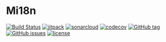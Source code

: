 # Mi18n
[![Build Status](https://travis-ci.com/redsarow/Mi18n.svg?branch=master)](https://travis-ci.com/redsarow/Mi18n)
[![jitpack](https://jitpack.io/v/redsarow/Mi18n.svg)](https://jitpack.io/#redsarow/Mi18n)
[![sonarcloud](https://sonarcloud.io/api/project_badges/measure?project=fr.redsarow%3AMi18n&metric=alert_status)](https://sonarcloud.io/dashboard?id=fr.redsarow%3AMi18n)
[![codecov](https://codecov.io/gh/redsarow/Mi18n/branch/master/graph/badge.svg)](https://codecov.io/gh/redsarow/Mi18n)
[![GitHub tag](https://img.shields.io/github/tag/redsarow/Mi18n.svg)](https://github.com/redsarow/Mi18n/releases)
[![GitHub issues](https://img.shields.io/github/issues/redsarow/Mi18n.svg)](https://github.com/redsarow/Mi18n/issues)
[![license](https://img.shields.io/github/license/redsarow/Mi18n.svg)](https://github.com/redsarow/Mi18n/blob/master/LICENSE)

